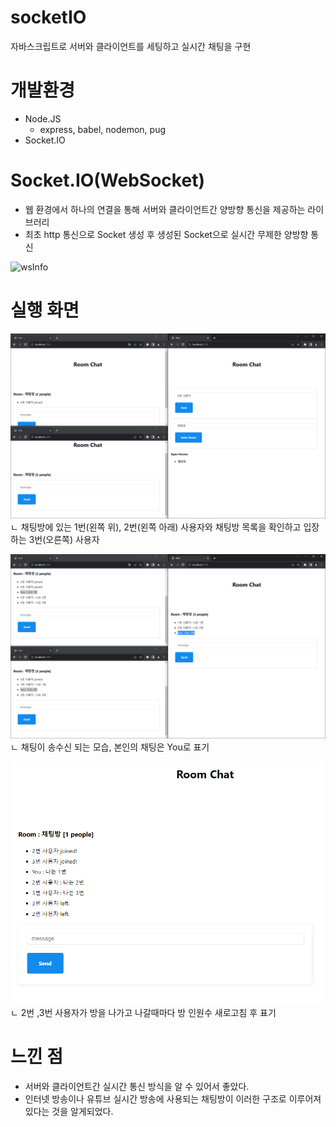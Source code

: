 # socketIO
자바스크립트로 서버와 클라이언트를 세팅하고 실시간 채팅을 구현


# 개발환경
- Node.JS
  - express, babel, nodemon, pug
- Socket.IO


# Socket.IO(WebSocket)
- 웹 환경에서 하나의 연결을 통해 서버와 클라이언트간 양방향 통신을 제공하는 라이브러리
- 최초 http 통신으로 Socket 생성 후 생성된 Socket으로 실시간 무제한 양방향 통신

![wsInfo](https://img1.daumcdn.net/thumb/R1280x0/?scode=mtistory2&fname=https%3A%2F%2Fblog.kakaocdn.net%2Fdn%2FD7H9g%2FbtrV6dPzOCG%2Fmmz0gCCsxzkbv903ptRX71%2Fimg.png)

# 실행 화면
![test1](./img/test1.PNG)
ㄴ 채팅방에 있는 1번(왼쪽 위), 2번(왼쪽 아래) 사용자와 채팅방 목록을 확인하고 입장하는 3번(오른쪽) 사용자


![test2](./img/test2.PNG)
ㄴ 채팅이 송수신 되는 모습, 본인의 채팅은 You로 표기


![test3](./img/test3.PNG)
ㄴ 2번 ,3번 사용자가 방을 나가고 나갈때마다 방 인원수 새로고침 후 표기


# 느낀 점
- 서버와 클라이언트간 실시간 통신 방식을 알 수 있어서 좋았다.
- 인터넷 방송이나 유튜브 실시간 방송에 사용되는 채팅방이 이러한 구조로 이루어져 있다는 것을 알게되었다.
